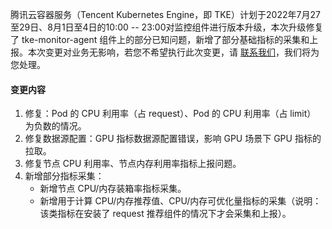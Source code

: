 

腾讯云容器服务（Tencent Kubernetes Engine，即 TKE）计划于2022年7月27至29日、8月1日至4日的10:00 -- 23:00对监控组件进行版本升级，本次升级修复了 tke-monitor-agent 组件上的部分已知问题，新增了部分基础指标的采集和上报。本次变更对业务无影响，若您不希望执行此次变更，请 [联系我们](https://cloud.tencent.com/document/product/457/59560)，我们将为您处理。

#### 变更内容


1. 修复：Pod 的 CPU 利用率（占 request）、Pod 的 CPU 利用率（占 limit） 为负数的情况。
2. 修复数据源配置：GPU 指标数据源配置错误，影响 GPU 场景下 GPU 指标的拉取。
3. 修复节点 CPU 利用率、节点内存利用率指标上报问题。
4. 新增部分指标采集：
	- 新增节点 CPU/内存装箱率指标采集。
	- 新增用于计算 CPU/内存推荐值、CPU/内存可优化量指标的采集（说明：该类指标在安装了 request 推荐组件的情况下才会采集和上报）。
